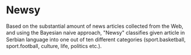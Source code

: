 Newsy
=====

Based on the substantial amount of news articles collected from the Web, and using the Bayesian naive approach, "Newsy" classiﬁes given article in Serbian language into one out of ten diﬀerent categories (sport.basketball, sport.football, culture, life, politics etc.).
